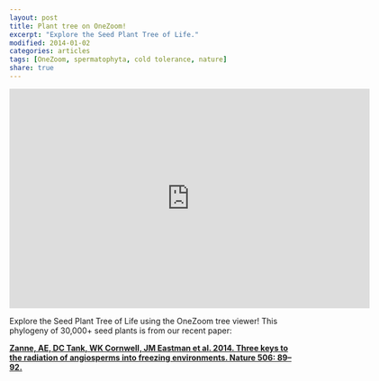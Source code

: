 ```yaml
---
layout: post
title: Plant tree on OneZoom!
excerpt: "Explore the Seed Plant Tree of Life."
modified: 2014-01-02
categories: articles
tags: [OneZoom, spermatophyta, cold tolerance, nature]
share: true
---
```

<iframe width="640" height="390" src="http://www.onezoom.org/embeded_plants.htm" frameborder="0" allowfullscreen></iframe>

Explore the Seed Plant Tree of Life using the OneZoom tree viewer! This phylogeny of 30,000+ seed plants is from our recent paper: 

[**Zanne, AE, DC Tank, WK Cornwell, JM Eastman et al. 2014. Three keys to the radiation of angiosperms into freezing environments. Nature 506: 89–92.**](http://www.nature.com/nature/journal/v506/n7486/full/nature12872.html)
